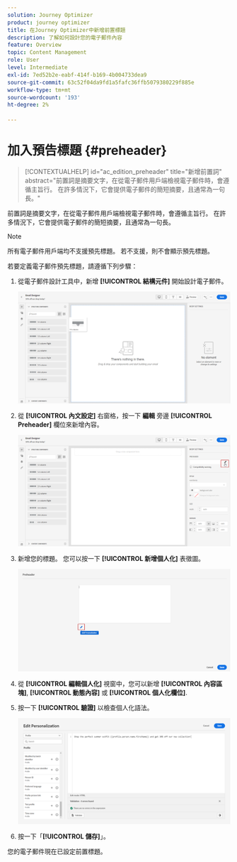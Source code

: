 ```yaml
---
solution: Journey Optimizer
product: journey optimizer
title: 在Journey Optimizer中新增前置標題
description: 了解如何設計您的電子郵件內容
feature: Overview
topic: Content Management
role: User
level: Intermediate
exl-id: 7ed52b2e-eabf-414f-b169-4b004733dea9
source-git-commit: 63c52f04da9fd1a5fafc36ffb5079380229f885e
workflow-type: tm+mt
source-wordcount: '193'
ht-degree: 2%

---
```


# 加入預告標題 {#preheader}

>[!CONTEXTUALHELP]
>id="ac_edition_preheader"
>title="新增前置詞"
>abstract="前置詞是摘要文字，在從電子郵件用戶端檢視電子郵件時，會遵循主旨行。 在許多情況下，它會提供電子郵件的簡短摘要，且通常為一句長。"

前置詞是摘要文字，在從電子郵件用戶端檢視電子郵件時，會遵循主旨行。 在許多情況下，它會提供電子郵件的簡短摘要，且通常為一句長。

>[!NOTE]
>
>所有電子郵件用戶端均不支援預先標題。 若不支援，則不會顯示預先標題。

若要定義電子郵件預先標題，請遵循下列步驟：

1. 從電子郵件設計工具中，新增 **[!UICONTROL 結構元件]** 開始設計電子郵件。

   ![](assets/preheader_1.png)

1. 從 **[!UICONTROL 內文設定]** 右窗格，按一下 **編輯** 旁邊 **[!UICONTROL Preheader]** 欄位來新增內容。

   ![](assets/preheader_2.png)

1. 新增您的標題。 您可以按一下 **[!UICONTROL 新增個人化]** 表徵圖。

   ![](assets/preheader_3.png)

1. 從 **[!UICONTROL 編輯個人化]** 視窗中，您可以新增 **[!UICONTROL 內容區塊]**, **[!UICONTROL 動態內容]** 或 **[!UICONTROL 個人化欄位]**.

1. 按一下 **[!UICONTROL 驗證]** 以檢查個人化語法。

   ![](assets/preheader_4.png)

1. 按一下「**[!UICONTROL 儲存]**」。

您的電子郵件現在已設定前置標題。
